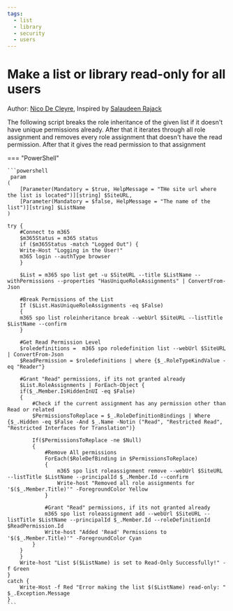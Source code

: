 ```yaml
---
tags:
  - list
  - library
  - security
  - users
---
```


# Make a list or library read-only for all users

Author: [Nico De Cleyre](https://www.nicodecleyre.com), Inspired by [Salaudeen Rajack](https://www.sharepointdiary.com/2020/03/sharepoint-online-make-list-read-only-using-powershell.html)

The following script breaks the role inheritance of the given list if it doesn't have unique permissions already. After that it iterates through all role assignment and removes every role assignment that doesn't have the read permission. After that it gives the read permission to that assignment

=== "PowerShell"

    ```powershell
     param
    (
        [Parameter(Mandatory = $true, HelpMessage = "THe site url where the list is located")][string] $SiteURL,
        [Parameter(Mandatory = $false, HelpMessage = "The name of the list")][string] $ListName
    )

    try {
        #Connect to m365
        $m365Status = m365 status
        if ($m365Status -match "Logged Out") {
        Write-Host "Logging in the User!"
        m365 login --authType browser
        }

        $List = m365 spo list get -u $SiteURL --title $ListName --withPermissions --properties "HasUniqueRoleAssignments" | ConvertFrom-Json

        #Break Permissions of the List
        If ($List.HasUniqueRoleAssignments -eq $False)
        {
        m365 spo list roleinheritance break --webUrl $SiteURL --listTitle $ListName --confirm
        }

        #Get Read Permission Level
        $roledefinitions =  m365 spo roledefinition list --webUrl $SiteURL | ConvertFrom-Json
        $ReadPermission = $roledefinitions | where {$_.RoleTypeKindValue -eq "Reader"}
          
        #Grant "Read" permissions, if its not granted already
        $List.RoleAssignments | ForEach-Object {
        if($_.Member.IsHiddenInUI -eq $False)
        {
            #Check if the current assignment has any permission other than Read or related
            $PermissionsToReplace = $_.RoleDefinitionBindings | Where {$_.Hidden -eq $False -And $_.Name -Notin ("Read", "Restricted Read", "Restricted Interfaces for Translation")}

            If($PermissionsToReplace -ne $Null)
            {
                #Remove All permissions
                ForEach($RoleDefBinding in $PermissionsToReplace)
                {
                    m365 spo list roleassignment remove --webUrl $SiteURL --listTitle $ListName --principalId $_.Member.Id --confirm
                    Write-host "Removed all role assignments for '$($_.Member.Title)'" -ForegroundColor Yellow
                }

                #Grant "Read" permissions, if its not granted already
                m365 spo list roleassignment add --webUrl $SiteURL --listTitle $ListName --principalId $_.Member.Id --roleDefinitionId $ReadPermission.Id
                Write-host "Added 'Read' Permissions to '$($_.Member.Title)'" -ForegroundColor Cyan
            }
        }
        }
        Write-host "List $($ListName) is set to Read-Only Successfully!" -f Green
    }
    catch {
        Write-Host -f Red "Error making the list $($ListName) read-only: " $_.Exception.Message
    }
    ```
